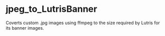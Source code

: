 # jpeg_to_LutrisBanner
Coverts custom .jpg images using ffmpeg to the size required by Lutris for its banner images.
